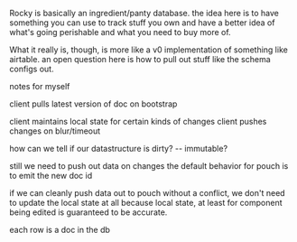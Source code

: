 Rocky is basically an ingredient/panty database. the idea here is to have something you can use to track stuff you own and have a better idea of what's going perishable and what you need to buy more of.

What it really is, though, is more like a v0 implementation of something like airtable. an open question here is how to pull out stuff like the schema configs out. 


notes for myself

client pulls latest version of doc on bootstrap

client maintains local state for certain kinds of changes
client pushes changes on blur/timeout

how can we tell if our datastructure is dirty?
-- immutable?

still we need to push out data on changes
the default behavior for pouch is to emit the new doc id

if we can cleanly push data out to pouch without a conflict, we don't need to update the local state at all because local state, at least for component being edited is guaranteed to be accurate.

each row is a doc in the db


